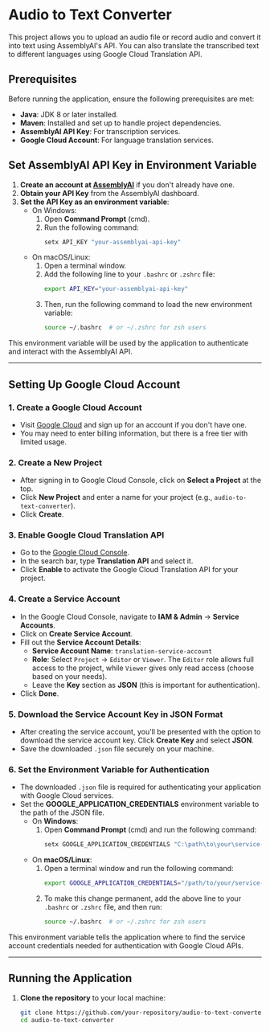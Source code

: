 # Audio to Text Converter

This project allows you to upload an audio file or record audio and convert it into text using AssemblyAI's API. You can also translate the transcribed text to different languages using Google Cloud Translation API.

## Prerequisites

Before running the application, ensure the following prerequisites are met:

- **Java**: JDK 8 or later installed.
- **Maven**: Installed and set up to handle project dependencies.
- **AssemblyAI API Key**: For transcription services.
- **Google Cloud Account**: For language translation services.

## Set AssemblyAI API Key in Environment Variable

1. **Create an account at [AssemblyAI](https://www.assemblyai.com/)** if you don't already have one.
2. **Obtain your API Key** from the AssemblyAI dashboard.
3. **Set the API Key as an environment variable**:
   - On Windows:
     1. Open **Command Prompt** (cmd).
     2. Run the following command:
        ```bash
        setx API_KEY "your-assemblyai-api-key"
        ```
   - On macOS/Linux:
     1. Open a terminal window.
     2. Add the following line to your `.bashrc` or `.zshrc` file:
        ```bash
        export API_KEY="your-assemblyai-api-key"
        ```
     3. Then, run the following command to load the new environment variable:
        ```bash
        source ~/.bashrc  # or ~/.zshrc for zsh users
        ```

This environment variable will be used by the application to authenticate and interact with the AssemblyAI API.

---

## Setting Up Google Cloud Account

### 1. Create a Google Cloud Account
   - Visit [Google Cloud](https://cloud.google.com/) and sign up for an account if you don't have one.
   - You may need to enter billing information, but there is a free tier with limited usage.

### 2. Create a New Project
   - After signing in to Google Cloud Console, click on **Select a Project** at the top.
   - Click **New Project** and enter a name for your project (e.g., `audio-to-text-converter`).
   - Click **Create**.

### 3. Enable Google Cloud Translation API
   - Go to the [Google Cloud Console](https://console.cloud.google.com/).
   - In the search bar, type **Translation API** and select it.
   - Click **Enable** to activate the Google Cloud Translation API for your project.

### 4. Create a Service Account
   - In the Google Cloud Console, navigate to **IAM & Admin** → **Service Accounts**.
   - Click on **Create Service Account**.
   - Fill out the **Service Account Details**:
     - **Service Account Name**: `translation-service-account`
     - **Role**: Select `Project` → `Editor` or `Viewer`. The `Editor` role allows full access to the project, while `Viewer` gives only read access (choose based on your needs).
     - Leave the **Key** section as **JSON** (this is important for authentication).
   - Click **Done**.

### 5. Download the Service Account Key in JSON Format
   - After creating the service account, you'll be presented with the option to download the service account key. Click **Create Key** and select **JSON**.
   - Save the downloaded `.json` file securely on your machine.

### 6. Set the Environment Variable for Authentication
   - The downloaded `.json` file is required for authenticating your application with Google Cloud services.
   - Set the **GOOGLE_APPLICATION_CREDENTIALS** environment variable to the path of the JSON file.
     - On **Windows**:
       1. Open **Command Prompt** (cmd) and run the following command:
          ```bash
          setx GOOGLE_APPLICATION_CREDENTIALS "C:\path\to\your\service-account-file.json"
          ```
     - On **macOS/Linux**:
       1. Open a terminal window and run the following command:
          ```bash
          export GOOGLE_APPLICATION_CREDENTIALS="/path/to/your/service-account-file.json"
          ```
       2. To make this change permanent, add the above line to your `.bashrc` or `.zshrc` file, and then run:
          ```bash
          source ~/.bashrc  # or ~/.zshrc for zsh users
          ```

This environment variable tells the application where to find the service account credentials needed for authentication with Google Cloud APIs.

---

## Running the Application

1. **Clone the repository** to your local machine:
   ```bash
   git clone https://github.com/your-repository/audio-to-text-converter.git
   cd audio-to-text-converter
